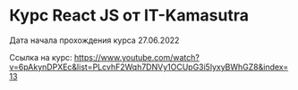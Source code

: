 # Курс React JS от IT-Kamasutra

Дата начала прохождения курса 27.06.2022

Ссылка на курс: https://www.youtube.com/watch?v=6pAkynDPXEc&list=PLcvhF2Wqh7DNVy1OCUpG3i5lyxyBWhGZ8&index=13